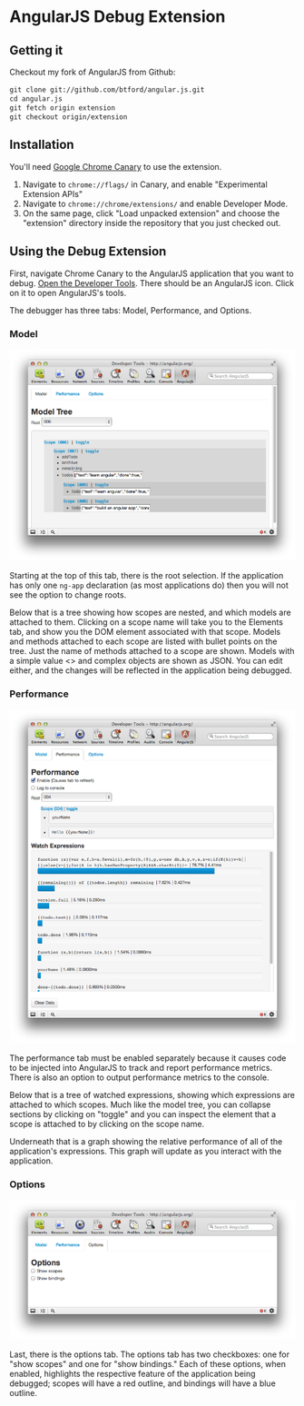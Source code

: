 # AngularJS Debug Extension

## Getting it
Checkout my fork of AngularJS from Github:

    git clone git://github.com/btford/angular.js.git
    cd angular.js
    git fetch origin extension
    git checkout origin/extension


## Installation
You'll need [Google Chrome Canary](https://tools.google.com/dlpage/chromesxs) to use the extension.

1.  Navigate to `chrome://flags/` in Canary, and enable "Experimental Extension APIs"
2.  Navigate to `chrome://chrome/extensions/` and enable Developer Mode.
3.  On the same page, click "Load unpacked extension" and choose the "extension" directory inside the repository that you just checked out.

## Using the Debug Extension
First, navigate Chrome Canary to the AngularJS application that you want to debug. [Open the Developer Tools](https://developers.google.com/chrome-developer-tools/docs/overview#access). There should be an AngularJS icon. Click on it to open AngularJS's tools.


The debugger has three tabs: Model, Performance, and Options.

### Model
![AngularJS debug extension screenshot](img/model-tree.png)

Starting at the top of this tab, there is the root selection. If the application has only one `ng-app` declaration (as most applications do) then you will not see the option to change roots.

Below that is a tree showing how scopes are nested, and which models are attached to them. Clicking on a scope name will take you to the Elements tab, and show you the DOM element associated with that scope. Models and methods attached to each scope are listed with bullet points on the tree. Just the name of methods attached to a scope are shown. Models with a simple value <> and complex objects are shown as JSON. You can edit either, and the changes will be reflected in the application being debugged.


### Performance
![AngularJS debug extension performance tab screenshot](img/performance.png)

The performance tab must be enabled separately because it causes code to be injected into AngularJS to track and report performance metrics. There is also an option to output performance metrics to the console.

Below that is a tree of watched expressions, showing which expressions are attached to which scopes. Much like the model tree, you can collapse sections by clicking on "toggle" and you can inspect the element that a scope is attached to by clicking on the scope name.

Underneath that is a graph showing the relative performance of all of the application's expressions. This graph will update as you interact with the application.

### Options
![AngularJS debug extension options tab screenshot](img/options.png)

Last, there is the options tab. The options tab has two checkboxes: one for "show scopes" and one for "show bindings." Each of these options, when enabled, highlights the respective feature of the application being debugged; scopes will have a red outline, and bindings will have a blue outline.